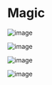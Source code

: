 # Magic

![image](https://github.com/MuhammadTurkmen/Magic/assets/142389953/1f346671-7562-450f-be84-48025bc94d7e)

![image](https://github.com/MuhammadTurkmen/Magic/assets/142389953/eaa20185-c551-4c96-8544-865c6129f4e1)

![image](https://github.com/MuhammadTurkmen/Magic/assets/142389953/f84e84f6-72dc-46f3-a9d4-fbeea5893593)

![image](https://github.com/MuhammadTurkmen/Magic/assets/142389953/cd210206-3177-4be6-bd2b-cf753d297228)

